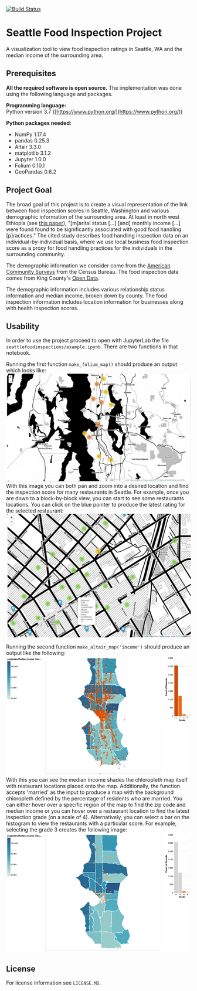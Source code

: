 [![Build Status](https://travis-ci.com/hyspacex/Seattle-Food-Inspections.svg?branch=master)](https://travis-ci.com/hyspacex/Seattle-Food-Inspections)

# Seattle Food Inspection Project

A visualization tool to view food inspection ratings in Seattle, WA and the median income of the surrounding area.

## Prerequisites

**All the required software is open source.**  The implementation was done using the following language and packages.  

**Programming language:**   
Python version 3.7  ([https://www.python.org/](https://www.python.org/))

**Python packages needed:**
- NumPy 1.17.4
- pandas 0.25.3
- Altair 3.3.0
- matplotlib 3.1.2
- Jupyter 1.0.0
- Folium 0.10.1
- GeoPandas 0.6.2

## Project Goal

The broad goal of this project is to create a visual representation of the link between food inspection scores in Seattle, Washington and various demographic information of the surrounding area. At least in north west Ethiopia (see [this paper](https://www.ncbi.nlm.nih.gov/pmc/articles/PMC4057591/)), "[m]arital status [...] [and] monthly income [...] were found found to be significantly associated with good food handling [p]ractices." The cited study describes food handling inspection data on an individual-by-individual basis, where we use local business food inspection score as a proxy for food handling practices for the individuals in the surrounding community.

The demographic information we consider come from the [American Community Surveys](https://www.census.gov/programs-surveys/acs) from the Census Bureau. The food inspection data comes from King County's [Open Data](https://data.kingcounty.gov/).

The demographic information includes various relationship status information and median income, broken down by county. The food inspection information includes location information for businesses along with health inspection scores.

## Usability

In order to use the project proceed to open with JupyterLab the file `seattlefoodinspections/example.ipynb`. There are two functions in that notebook.

Running the first function `make_folium_map()` should produce an output which looks like:
![Folium Example Image](docs/example_images/folium_example.jpg)
With this image you can both pan and zoom into a desired location and find the inspection score for many restaurants in Seattle. For example, once you are down to a block-by-block view, you can start to see some restaurants locations. You can click on the blue pointer to produce the latest rating for the selected restaurant:
![Folium Example Restaurant](docs/example_images/folium_zoom_example.jpg)

Running the second function `make_altair_map('income')` should produce an output like the following:
![Altair Example](docs/example_images/altair_example.png)
With this you can see the median income shades the chloropleth map itself with restaurant locations placed onto the map. Additionally, the function accepts 'married' as the input to produce a map with the background chloropleth defined by the percentage of residents who are married.
You can either hover over a specific region of the map to find the zip code and median income or you can hover over a restaurant location to find the latest inspection grade (on a scale of 4). Alternatively, you can select a bar on the histogram to view the restaurants with a particular score. For example, selecting the grade 3 creates the following image:![Altair Restriction](docs/example_images/altair_example_restriction.png)

## License
For license information see `LICENSE.MD`.
